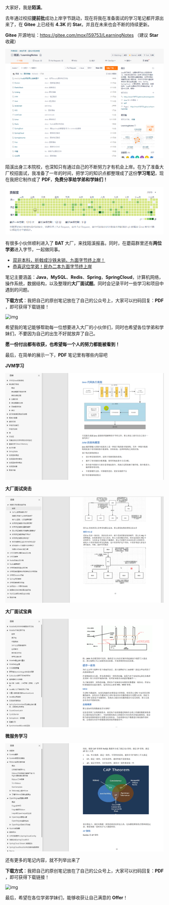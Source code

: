 大家好，我是**陌溪**。

去年通过校招**提前批**成功上岸字节跳动，现在将我在准备面试的学习笔记都开源出来了，在 **Gitee** 上已经有 **4.3K** 的 **Star**。并且在未来也会不断的持续更新。

**Gitee** 开源地址：https://gitee.com/moxi159753/LearningNotes （建议 **Star** 收藏）

![image-20211125223705599](images/image-20211125223705599.png)

陌溪出身三本院校，也深知只有通过自己的不断努力才有机会上岸。在为了准备大厂校招面试，我准备了一年的时间，把学习的知识点都整理成了这份**学习笔记**，现在我把它制作成了 **PDF**，**免费分享给学弟和学妹们！**

![image-20211125224340581](images/image-20211125224340581.png)

有很多小伙伴顺利进入了 **BAT** 大厂，来找陌溪报喜。同时，在蘑菇群里还有**两位学弟**进入字节，一起做同事。

- [双非本科，折戟成沙铁未销，九面字节终上岸！](https://mp.weixin.qq.com/s/mE8AjQdQP8cgsWPVUbLBHA)
- [恭喜这位学弟！民办二本九面字节终上岸](https://mp.weixin.qq.com/s/mE8AjQdQP8cgsWPVUbLBHA)

笔记主要涵盖：**Java**，**MySQL**、**Redis**、**Spring**，**SpringCloud**，计算机网络，操作系统，数据结构，以及整理的**大厂面试题**。同时会记录平时一些学习和项目中遇到的问题。

**下载方式**：我把自己的原创笔记放在了自己的公众号上，大家可以扫码回复：**PDF** ，即可获得下载链接！

![img](https://gitee.com/moxi159753/LearningNotes/raw/master/doc/images/qq/%E8%8E%B7%E5%8F%96PDF.jpg)

希望我的笔记能够帮助每一位想要进入大厂的小伙伴们，同时也希望各位学弟和学妹们，不要因为自己的出生不好就放弃了自己。

**愿一份付出都有收获，也希望每一个人的努力都能被看到！**

最后，在简单的展示一下，**PDF** 笔记里有哪些内容吧

**JVM学习**

![image-20211125230242826](images/image-20211125230242826.png)

**大厂面试突击**

![image-20211125230106518](images/image-20211125230106518.png)

**大厂面试宝典**

![image-20211125230325346](images/image-20211125230325346.png)

**微服务学习**

![image-20211125230424222](images/image-20211125230424222.png)

还有更多的笔记内容，就不列举出来了

**下载方式**：我把自己的原创笔记放在了自己的公众号上，大家可以扫码回复：**PDF** ，即可获得下载链接！

![img](https://gitee.com/moxi159753/LearningNotes/raw/master/doc/images/qq/%E8%8E%B7%E5%8F%96PDF.jpg)

最后，希望在各位学弟学妹们，能够收获让自己满意的 **Offer**！